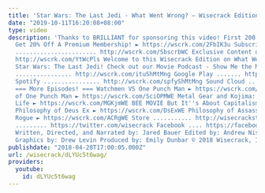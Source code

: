 ```yaml
---
title: 'Star Wars: The Last Jedi - What Went Wrong? – Wisecrack Edition'
date: "2019-10-11T16:20:08+08:00"
type: video
description: 'Thanks to BRILLIANT for sponsoring this video! First 200 People to Sign-Up
  Get 20% Off A Premium Membership! ► https://wscrk.com/2FbIK3u Subscribe to Wisecrack!
  ....................... http://wscrk.com/SbscrbWC Exclusive Content on WisecrackPLUS..
  http://wscrk.com/YtWcPls Welcome to this Wisecrack Edition on What Went Wrong in
  Star Wars: The Last Jedi! Check out our Movie Podcast - Show Me the Meaning! iTunes
  ................ http://wscrk.com/ituShMtMng Google Play ....... http://wscrk.com/gpmShMtMng
  Spotify ................ http://wscrk.com/spfyShMtMng Sound Cloud ...... http://wscrk.com/scdShMtMng
  === More Episodes! === Watchmen VS One Punch Man ► https://wscrk.com/WtchVS1PM Science
  of One Punch Man ► https://wscrk.com/SciOPMWE Metal Gear and Kojima: Art Imitates
  Life ► https://wscrk.com/MGKjmWE BEE MOVIE But It''s About Capitalism! ► https://wscrk.com/BMovieWE
  Philosophy of Deus Ex ► https://wscrk.com/DsExWE Philosophy of Assassin''s Creed
  Rogue ► https://wscrk.com/ACRgWE Store ........... http://wisecrackstore.com Twitter
  ......... https://twitter.com/wisecrack Facebook .... https://facebook.com/wisecrackedu
  Written, Directed, and Narrated by: Jared Bauer Edited by: Andrew Nishimura Motion
  Graphics by: Drew Levin Produced by: Emily Dunbar © 2018 Wisecrack, Inc.'
publishdate: "2018-04-28T17:00:05.000Z"
url: /wisecrack/dLYUc5t6wag/
providers:
  youtube:
    id: dLYUc5t6wag
---
```

